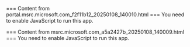 === Content from portal.msrc.microsoft.com_f2f11b12_20250108_140010.html ===
You need to enable JavaScript to run this app.

=== Content from msrc.microsoft.com_a5a2427b_20250108_140009.html ===
You need to enable JavaScript to run this app.
